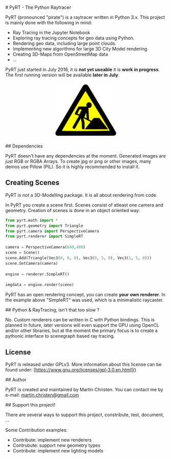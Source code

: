 # PyRT - The Python Raytracer

PyRT (pronounced "pirate") is a raytracer written in Python 3.x. This project is mainly done with the following in mind:

  * Ray Tracing in the Jupyter Notebook
  * Exploring ray tracing concepts for geo data using Python.
  * Rendering geo data, including large point clouds.
  * Implementing new algorithms for large 3D City Model rendering.
  * Creating 3D-Maps from OpenStreetMap data
  * ...

PyRT just started in July 2016, it is **not yet useable** it is **work in progress**. The first running version will be available **later in July**.

<p align="center">
  <img src="docs/img/wip.png" />
</p>

## Dependencies

PyRT doesn't have any dependencies at the moment. Generated images are just RGB or RGBA Arrays. To create jpg or png or other images, many demos use Pillow (PIL). So it is highly recommended to install it.

## Creating Scenes

PyRT is *not* a 3D-Modelling package. It is all about rendering from code.

In PyRT you create a scene first. Scenes consist of atleast one camera and geometry. Creation of scenes is done in an object oriented way:

```python
from pyrt.math import *
from pyrt.geometry import Triangle
from pyrt.camera import PerspectiveCamera
from pyrt.renderer import SimpleRT

camera = PerspectiveCamera(640,480)
scene = Scene()
scene.Add(Triangle(Vec3(0, 0, 0), Vec3(0, 5, 0), Vec3(1, 5, 0)))
scene.SetCamera(camera)

engine = renderer.SimpleRT()

imgdata = engine.render(scene)
```

PyRT has an open rendering concept, you can create **your own renderer**. In the example above "SimpleRT" was used, which is a minimalistic raycaster.

## Python & RayTracing, isn't that too slow ?

No. Custom renderers can be written in C with Python bindings. This is planned in future, later versions will even support the GPU using OpenCL and/or other libraries, but at the moment the primary focus is to create a pythonic interface to scenegraph based ray tracing.

## License

PyRT is released under GPLv3. 
More information about this license can be found under: [https://www.gnu.org/licenses/gpl-3.0.en.html]()

## Author

PyRT is created and maintained by Martin Christen. You can contact me by e-mail: martin.christen@gmail.com


## Support this project!

There are several ways to support this project, constribute, test, document, ...

Some Contribution examples:

* Contribute: implement new renderers
* Contrubute: support new geometry types 
* Contribute: implement new lighting models


